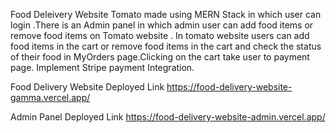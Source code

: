 Food Deleivery Website Tomato made using MERN Stack in which user can login .There is an Admin panel in which admin user can add food items or remove food items on Tomato website . In tomato website users can add food items in the cart or remove food items in the cart and check the status of their food in MyOrders page.Clicking on the cart take user to payment page. Implement Stripe payment Integration.

Food Delivery Website Deployed Link https://food-delivery-website-gamma.vercel.app/

Admin Panel Deployed Link https://food-delivery-website-admin.vercel.app/


